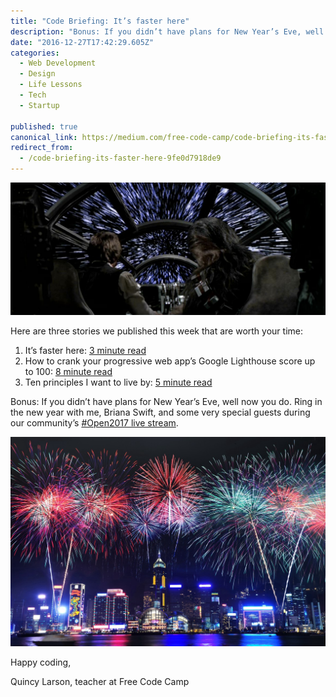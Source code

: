 ```yaml
---
title: "Code Briefing: It’s faster here"
description: "Bonus: If you didn’t have plans for New Year’s Eve, well now you do. Ring in the new year with me, Briana Swift, and some very special guests during our community’s #Open2017 live stream."
date: "2016-12-27T17:42:29.605Z"
categories: 
  - Web Development
  - Design
  - Life Lessons
  - Tech
  - Startup

published: true
canonical_link: https://medium.com/free-code-camp/code-briefing-its-faster-here-9fe0d7918de9
redirect_from:
  - /code-briefing-its-faster-here-9fe0d7918de9
---
```


![](./asset-1.png)

Here are three stories we published this week that are worth your time:

1.  It’s faster here: [3 minute read](http://bit.ly/2iAOCZe)
2.  How to crank your progressive web app’s Google Lighthouse score up to 100: [8 minute read](http://bit.ly/2iAGY0X)
3.  Ten principles I want to live by: [5 minute read](http://bit.ly/2idZO19)

Bonus: If you didn’t have plans for New Year’s Eve, well now you do. Ring in the new year with me, Briana Swift, and some very special guests during our community’s [#Open2017 live stream](http://bit.ly/2h6l1pk).

![](./asset-2.jpeg)

Happy coding,

Quincy Larson, teacher at Free Code Camp
